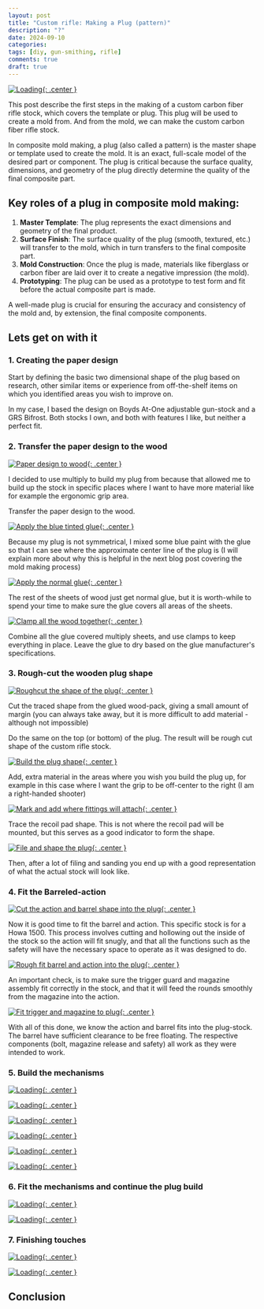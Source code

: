 ```yaml
---
layout: post
title: "Custom rifle: Making a Plug (pattern)"
description: "?"
date: 2024-09-10
categories: 
tags: [diy, gun-smithing, rifle]
comments: true
draft: true
---
```

[![Loading](/assets/240930-paperplan.JPG){: .center }](/assets/240930-paperplan.JPG)

This post describe the first steps in the making of a custom carbon fiber rifle stock, which covers the template or plug. This plug will be used to create a mold from. And from the mold, we can make the custom carbon fiber rifle stock.

In composite mold making, a plug (also called a pattern) is the master shape or template used to create the mold. It is an exact, full-scale model of the desired part or component. The plug is critical because the surface quality, dimensions, and geometry of the plug directly determine the quality of the final composite part.

## Key roles of a plug in composite mold making:
1. **Master Template**: The plug represents the exact dimensions and geometry of the final product.
1. **Surface Finish**: The surface quality of the plug (smooth, textured, etc.) will transfer to the mold, which in turn transfers to the final composite part.
1. **Mold Construction**: Once the plug is made, materials like fiberglass or carbon fiber are laid over it to create a negative impression (the mold).
1. **Prototyping**: The plug can be used as a prototype to test form and fit before the actual composite part is made.

A well-made plug is crucial for ensuring the accuracy and consistency of the mold and, by extension, the final composite components.

## Lets get on with it

### 1. Creating the paper design

Start by defining the basic two dimensional shape of the plug based on research, other similar items or experience from off-the-shelf items on which you identified areas you wish to improve on.

In my case, I based the design on Boyds At-One adjustable gun-stock and a GRS Bifrost. Both stocks I own, and both with features I like, but neither a perfect fit.

### 2. Transfer the paper design to the wood

[![Paper design to wood](/assets/240930-papertowood.JPG){: .center }](/assets/240930-papertowood.JPG)

I decided to use multiply to build my plug from because that allowed me to build up the stock in specific places where I want to have more material like for example the ergonomic grip area.

Transfer the paper design to the wood.

[![Apply the blue tinted glue](/assets/240930-appllyblueglue.JPG){: .center }](/assets/240930-appllyblueglue.JPG)

Because my plug is not symmetrical, I mixed some blue paint with the glue so that I can see where the approximate center line of the plug is (I will explain more about why this is helpful in the next blog post covering the mold making process)

[![Apply the normal glue](/assets/240930-appllyglue.JPG){: .center }](/assets/240930-appllyglue.JPG)

The rest of the sheets of wood just get normal glue, but it is worth-while to spend your time to make sure the glue covers all areas of the sheets.

[![Clamp all the wood together](/assets/240930-clampwood.JPG){: .center }](/assets/240930-clampwood.JPG)

Combine all the glue covered multiply sheets, and use clamps to keep everything in place. Leave the glue to dry based on the glue manufacturer's specifications.

### 3. Rough-cut the wooden plug shape

[![Roughcut the shape of the plug](/assets/240930-roughcutshape.JPG){: .center }](/assets/240930-roughcutshape.JPG)

Cut the traced shape from the glued wood-pack, giving a small amount of margin (you can always take away, but it is more difficult to add material - although not impossible)

Do the same on the top (or bottom) of the plug. The result will be rough cut shape of the custom rifle stock.

[![Build the plug shape](/assets/240930-buildshape.JPG){: .center }](/assets/240930-buildshape.JPG)

Add, extra material in the areas where you wish you build the plug up, for example in this case where I want the grip to be off-center to the right (I am a right-handed shooter)

[![Mark and add where fittings will attach](/assets/240930-buildshape2.JPG){: .center }](/assets/240930-buildshape2.JPG)

Trace the recoil pad shape. This is not where the recoil pad will be mounted, but this serves as a good indicator to form the shape.

[![File and shape the plug](/assets/240930-buildshape3.JPG){: .center }](/assets/240930-buildshape3.JPG)

Then, after a lot of filing and sanding you end up with a good representation of what the actual stock will look like.

### 4. Fit the Barreled-action

[![Cut the action and barrel shape into the plug](/assets/240930-buildshape4.JPG){: .center }](/assets/240930-buildshape4.JPG)

Now it is good time to fit the barrel and action. This specific stock is for a Howa 1500. This process involves cutting and hollowing out the inside of the stock so the action will fit snugly, and that all the functions such as the safety will have the necessary space to operate as it was designed to do.

[![Rough fit barrel and action into the plug](/assets/240930-barrelactionfitment.JPG){: .center }](/assets/240930-barrelactionfitment.JPG)

An important check, is to make sure the trigger guard and magazine assembly fit correctly in the stock, and that it will feed the rounds smoothly from the magazine into the action.

[![Fit trigger and magazine to plug](/assets/240930-barrelactionfitment2.JPG){: .center }](/assets/240930-barrelactionfitment2.JPG)

With all of this done, we know the action and barrel fits into the plug-stock. The barrel have sufficient clearance to be free floating. The respective components (bolt, magazine release and safety) all work as they were intended to work.

### 5. Build the mechanisms

[![Loading](/assets/240930-buildmechanism-lop.JPG){: .center }](/assets/240930-buildmechanism-lop.JPG)

[![Loading](/assets/240930-buildmechanism-lop2.JPG){: .center }](/assets/240930-buildmechanism-lop2.JPG)

[![Loading](/assets/240930-buildmechanism-magrelease.JPG){: .center }](/assets/240930-buildmechanism-magrelease.JPG)

[![Loading](/assets/240930-buildmechanism-magrelease2.JPG){: .center }](/assets/240930-buildmechanism-magrelease2.JPG)

[![Loading](/assets/240930-buildprice.JPG){: .center }](/assets/240930-buildprice.JPG)

[![Loading](/assets/240930-buildshape-lop.JPG){: .center }](/assets/240930-buildshape-lop.JPG)

### 6. Fit the mechanisms and continue the plug build

[![Loading](/assets/240930-buildshape-cheekriser.JPG){: .center }](/assets/240930-buildshape-cheekriser.JPG)

[![Loading](/assets/240930-buildshape-cheekriser2.JPG){: .center }](/assets/240930-buildshape-cheekriser2.JPG)

### 7. Finishing touches

[![Loading](/assets/240930-paintfiller.JPG){: .center }](/assets/240930-paintfiller.JPG)

[![Loading](/assets/240930-paintgloss.JPG){: .center }](/assets/240930-paintgloss.JPG)

## Conclusion